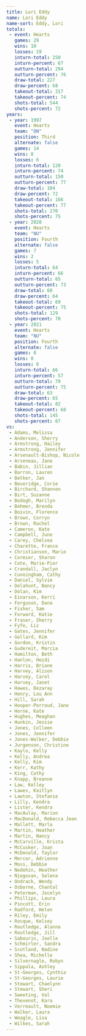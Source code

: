 ```yaml
---
title: Lori Eddy
name: Lori Eddy
name-sort: Eddy, Lori
totals:
 - event: Hearts
   games: 29
   wins: 10
   losses: 19
   inturn-total: 250
   inturn-percent: 67
   outturn-total: 294
   outturn-percent: 76
   draw-total: 227
   draw-percent: 68
   takeout-total: 317
   takeout-percent: 74
   shots-total: 544
   shots-percent: 72
years:
 - year: 1997
   event: Hearts
   team: "ON"
   position: Third
   alternate: false
   games: 14
   wins: 8
   losses: 6
   inturn-total: 120
   inturn-percent: 74
   outturn-total: 150
   outturn-percent: 77
   draw-total: 104
   draw-percent: 72
   takeout-total: 166
   takeout-percent: 77
   shots-total: 270
   shots-percent: 75
 - year: 2020
   event: Hearts
   team: "NU"
   position: Fourth
   alternate: false
   games: 7
   wins: 2
   losses: 5
   inturn-total: 64
   inturn-percent: 66
   outturn-total: 65
   outturn-percent: 73
   draw-total: 60
   draw-percent: 64
   takeout-total: 69
   takeout-percent: 75
   shots-total: 129
   shots-percent: 70
 - year: 2021
   event: Hearts
   team: "NU"
   position: Fourth
   alternate: false
   games: 8
   wins: 0
   losses: 8
   inturn-total: 66
   inturn-percent: 57
   outturn-total: 79
   outturn-percent: 75
   draw-total: 63
   draw-percent: 65
   takeout-total: 82
   takeout-percent: 68
   shots-total: 145
   shots-percent: 67
vs:
 - Adams, Melissa
 - Anderson, Sherry
 - Armstrong, Hailey
 - Armstrong, Jennifer
 - Arsenault-Bishop, Nicole
 - Arseneau, Jane
 - Babin, Jillian
 - Barron, Lauren
 - Betker, Jan
 - Beveridge, Corie
 - Birchard, Shannon
 - Birt, Suzanne
 - Bodogh, Marilyn
 - Bohmer, Brenda
 - Boivin, Florence
 - Brown, Corryn
 - Brown, Rachel
 - Cameron, Kate
 - Campbell, June
 - Carey, Chelsea
 - Charette, France
 - Christianson, Marie
 - Cormier, Sharon
 - Cote, Marie-Pier
 - Crandall, Jaclyn
 - Cunningham, Cathy
 - Daniel, Sylvie
 - Delahunt, Nancy
 - Dolan, Kim
 - Einarson, Kerri
 - Ferguson, Dana
 - Fisher, Sam
 - Forward, Katie
 - Fraser, Sherry
 - Fyfe, Liz
 - Gates, Jennifer
 - Gellard, Kim
 - Gordon, Kristin
 - Gudereit, Marcia
 - Hamilton, Beth
 - Hanlon, Heidi
 - Harris, Briane
 - Harvey, Alison
 - Harvey, Carol
 - Harvey, Janet
 - Hawes, Dezaray
 - Henry, Lou Ann
 - Hill, Sarah
 - Hooper-Perroud, Jane
 - Horne, Kate
 - Hughes, Meaghan
 - Hunkin, Jessie
 - Jones, Colleen
 - Jones, Jennifer
 - Jones-Walker, Debbie
 - Jurgenson, Christine
 - Kaylo, Kelly
 - Kelly, Andrea
 - Kelly, Kim
 - Kerr, Kathy
 - King, Cathy
 - Knapp, Breanne
 - Law, Kelley
 - Lawes, Kaitlyn
 - Lawton, Stefanie
 - Lilly, Kendra
 - Lister, Kendra
 - MacAulay, Marion
 - MacDonald, Rebecca Jean
 - Mallett, Marla
 - Martin, Heather
 - Martin, Nancy
 - McCarville, Krista
 - McCusker, Joan
 - McDonald, Taylor
 - Mercer, Adrienne
 - Moss, Debbie
 - Nedohin, Heather
 - Njegovan, Selena
 - Ondrack, Wendy
 - Osborne, Chantal
 - Peterman, Jocelyn
 - Phillips, Laura
 - Pincott, Erin
 - Radford, Helen
 - Riley, Emily
 - Rocque, Kelsey
 - Routledge, Alanna
 - Routledge, Jill
 - Sabourin, Joelle
 - Schmirler, Sandra
 - Scotland, Nadine
 - Shea, Michelle
 - Silvernagle, Robyn
 - Sippala, Ashley
 - St-Georges, Cynthia
 - St-Georges, Laurie
 - Stewart, Chaelynn
 - Stewart, Sheri
 - Sweeting, Val
 - Thevenot, Kara
 - Verreault, Noemie
 - Walker, Laura
 - Weagle, Lisa
 - Wilkes, Sarah
---
```

